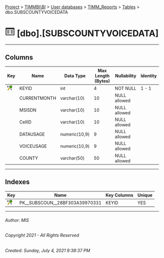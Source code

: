 #### 

[Project](../../../../index.md) > [TIMMBI\\BI](../../../index.md) > [User databases](../../index.md) > [TIMM_Reports](../index.md) > [Tables](Tables.md) > dbo.SUBSCOUNTYVOICEDATA

# ![Tables](../../../../Images/Table32.png) [dbo].[SUBSCOUNTYVOICEDATA]

---

## <a name="#columns"></a>Columns

| Key | Name | Data Type | Max Length (Bytes) | Nullability | Identity |
|---|---|---|---|---|---|
| [![Cluster Primary Key PK__SUBSCOUN__28BF303A39970331: KEYID](../../../../Images/pkcluster.png)](#indexes) | KEYID | int | 4 | NOT NULL | 1 - 1 |
|  | CURRENTMONTH | varchar(10) | 10 | NULL allowed |  |
|  | MSISDN | varchar(10) | 10 | NULL allowed |  |
|  | CellID | varchar(10) | 10 | NULL allowed |  |
|  | DATAUSAGE | numeric(10,9) | 9 | NULL allowed |  |
|  | VOICEUSAGE | numeric(10,9) | 9 | NULL allowed |  |
|  | COUNTY | varchar(50) | 50 | NULL allowed |  |


---

## <a name="#indexes"></a>Indexes

| Key | Name | Key Columns | Unique |
|---|---|---|---|
| [![Cluster Primary Key PK__SUBSCOUN__28BF303A39970331: KEYID](../../../../Images/pkcluster.png)](#indexes) | PK__SUBSCOUN__28BF303A39970331 | KEYID | YES |


---

###### Author:  MIS

###### Copyright 2021 - All Rights Reserved

###### Created: Sunday, July 4, 2021 9:38:37 PM

